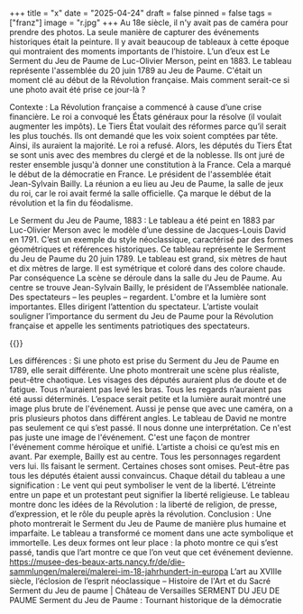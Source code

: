 +++
title = "x"
date = "2025-04-24"
draft = false
pinned = false
tags = ["franz"]
image = "r.jpg"
+++
Au 18e siècle, il n'y avait pas de caméra pour prendre des photos. La seule manière de capturer des événements historiques était la peinture. Il y avait beaucoup de tableaux à cette époque qui montraient des moments importants de l’histoire. L’un d’eux est Le Serment du Jeu de Paume de Luc-Olivier Merson, peint en 1883. Le tableau représente l'assemblée du 20 juin 1789 au Jeu de Paume. C'était un moment clé au début de la Révolution française. Mais comment serait-ce si une photo avait été prise ce jour-là ?

Contexte :
La Révolution française a commencé à cause d’une crise financière. Le roi a convoqué les États généraux pour la résolve (il voulait augmenter les impôts). Le Tiers État voulait des réformes parce qu’il serait les plus touchés. Ils ont demandé que les voix soient comptées par tête. Ainsi, ils auraient la majorité. Le roi a refusé. Alors, les députés du Tiers État se sont unis avec des membres du clergé et de la noblesse. Ils ont juré de rester ensemble jusqu'à donner une constitution à la France. Cela a marqué le début de la démocratie en France. Le président de l'assemblée était Jean-Sylvain Bailly. La réunion a eu lieu au Jeu de Paume, la salle de jeux du roi, car le roi avait fermé la salle officielle. Ça marque le début de la révolution et la fin du féodalisme.


Le Serment du Jeu de Paume, 1883 :
Le tableau a été peint en 1883 par Luc-Olivier Merson avec le modèle d’une dessine de Jacques-Louis David en 1791. C’est un exemple du style néoclassique, caractérisé par des formes géométriques et références historiques. Ce tableau représente le Serment du Jeu de Paume du 20 juin 1789. Le tableau est grand, six mètres de haut et dix mètres de large. Il est symétrique et coloré dans des colore chaude. Par conséquence La scène se déroule dans la salle du Jeu de Paume. Au centre se trouve Jean-Sylvain Bailly, le président de l'Assemblée nationale. Des spectateurs – les peuples – regardent. L'ombre et la lumière sont importantes. Elles dirigent l’attention du spectateur. L’artiste voulait souligner l’importance du serment du Jeu de Paume pour la Révolution française et appelle les sentiments patriotiques des spectateurs. 

{{</box>}}


Les différences :
Si une photo est prise du Serment du Jeu de Paume en 1789, elle serait différente. Une photo montrerait une scène plus réaliste, peut-être chaotique. Les visages des députés auraient plus de doute et de fatigue. Tous n’auraient pas levé les bras. Tous les regards n’auraient pas été aussi déterminés. L’espace serait petite et la lumière aurait montré une image plus brute de l'événement. Aussi je pense que avec une caméra, on a pris plusieurs photos dans différent angles. 
Le tableau de David ne montre pas seulement ce qui s’est passé. Il nous donne une interprétation. Ce n'est pas juste une image de l'événement. C'est une façon de montrer l'événement comme héroïque et unifié. L’artiste a choisi ce qu’est mis en avant. Par exemple, Bailly est au centre. Tous les personnages regardent vers lui. Ils faisant le serment. Certaines choses sont omises. Peut-être pas tous les députés étaient aussi convaincus. Chaque détail du tableau a une signification : Le vent qui peut symboliser le vent de la liberté. L’étreinte entre un pape et un protestant peut signifier la liberté religieuse. Le tableau montre donc les idées de la Révolution : la liberté de religion, de presse, d’expression, et le rôle du peuple après la révolution.
Conclusion :
Une photo montrerait le Serment du Jeu de Paume de manière plus humaine et imparfaite. Le tableau a transformé ce moment dans une acte symbolique et immortelle. Les deux formes ont leur place : la photo montre ce qui s’est passé, tandis que l’art montre ce que l’on veut que cet événement devienne.
https://musee-des-beaux-arts.nancy.fr/de/die-sammlungen/malerei/malerei-im-18-jahrhundert-in-europa
L’art au XVIIIe siècle, l’éclosion de l’esprit néoclassique – Histoire de l'Art et du Sacré
Serment du Jeu de paume | Château de Versailles
SERMENT DU JEU DE PAUME
Serment du Jeu de Paume : Tournant historique de la démocratie